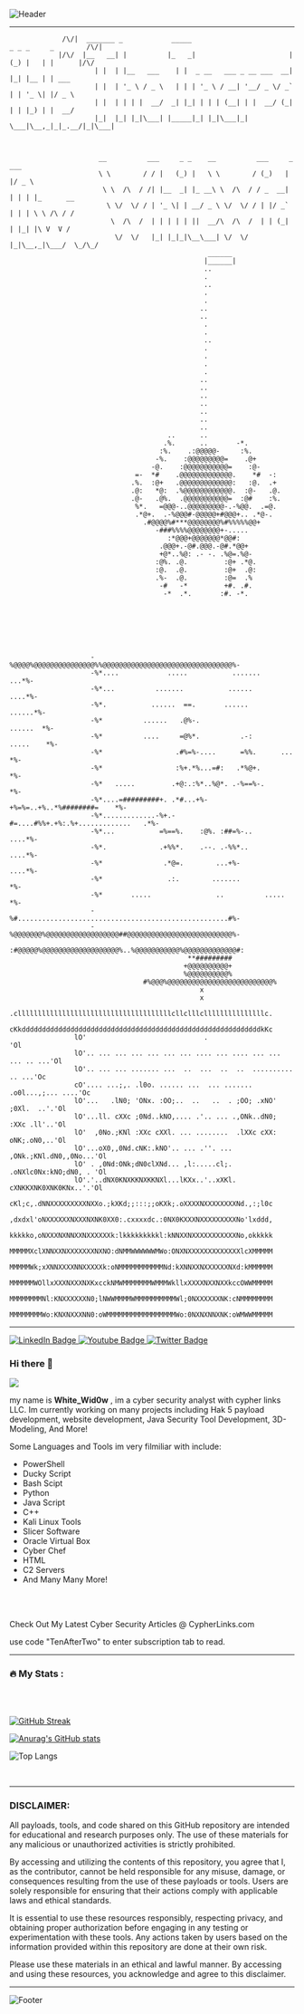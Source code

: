 
![Header](./github-header-image2.png)

---



                          


                                               
                 
                 /\/|  _______ _            _____                         _ _ _     _        /\/|
                |/\/  |__   __| |          |_   _|                       | (_) |   | |      |/\/ 
                         | |  | |__   ___    | |  _ __   ___ _ __ ___  __| |_| |__ | | ___       
                         | |  | '_ \ / _ \   | | | '_ \ / __| '__/ _ \/ _` | | '_ \| |/ _ \      
                         | |  | | | |  __/  _| |_| | | | (__| | |  __/ (_| | | |_) | |  __/      
                         |_|  |_| |_|\___| |_____|_| |_|\___|_|  \___|\__,_|_|_.__/|_|\___|      
                                                                                  
                                                                                  
                              
                          __          ___     _ _    __          ___     _  ___           
                          \ \        / / |   (_) |   \ \        / (_)   | |/ _ \          
                           \ \  /\  / /| |__  _| |_ __\ \  /\  / / _  __| | | | |_      __
                            \ \/  \/ / | '_ \| | __/ _ \ \/  \/ / | |/ _` | | | \ \ /\ / /
                             \  /\  /  | | | | | ||  __/\  /\  /  | | (_| | |_| |\ V  V / 
                              \/  \/   |_| |_|_|\__\___| \/  \/   |_|\__,_|\___/  \_/\_/  
                                                     ______                               
                                                    |______|                              
                                                    ..
                                                    .
                                                    ..                                               
                                                    .                                               
                                                    .                                               
                                                   ..                                               
                                                   ..                                               
                                                    .                                               
                                                    .                                               
                                                    ..                                              
                                                    .                                               
                                                    .                                               
                                                    .                                               
                                                    .                                               
                                                   ..                                               
                                                   ..                                               
                                                   ..                                               
                                                   ..                                               
                                                   ..                                               
                                                   ..                                               
                                                   ..                                               
                                           ..      ..                                               
                                          .%.      ..       -*.                                     
                                         :%.    .:@@@@@-     :%.                                    
                                        -%.    :@@@@@@@@@=    .@+                                   
                                       -@.    :@@@@@@@@@@@=    :@-                                  
                                   =-  *#    .@@@@@@@@@@@@@.    *#  -:                              
                                  .%.  :@+   .@@@@@@@@@@@@@:   :@.  .+                              
                                  .@:   *@:  .%@@@@@@@@@@@@.  :@-   .@.                             
                                  .@-   .@%.  .@@@@@@@@@@@=  :@#    :%.                             
                                   %*.   =@@@-..@@@@@@@@@-.-%@@.  .=@.                              
                                   .*@+.  .-%@@@#-@@@@@+#@@@+.. .*@-.                               
                                     .#@@@@%#***@@@@@@@@%#%%%%%@@+                                  
                                        -###%%%%@@@@@@@@+-.....                                     
                                           :*@@@+@@@@@@@*@@#:                                       
                                         .@@@+.-@#.@@@.-@#.*@@+                                     
                                         +@*..%@: .- -. .%@=.%@-                                    
                                        :@%. .@.         :@+ .*@.                                   
                                        :@.  .@.         :@+  .@:                                   
                                        .%-  .@.         :@=  .%                                    
                                         -#   -*         +#. .#.                                    
                                          -*  .*.       :#. -*.                                     
                                                                                                    
                                                                                                    
                                                 



     
                        -%@@@@%@@@@@@@@@@@@@@@%%@@@@@@@@@@@@@@@@@@@@@@@@@@@@@@@@%-           
                        -%*....            .....           .......          ...*%-         
                        -%*...          .......           ......           ....*%-           
                        -%*.           ......  ==.       ......          ......*%-           
                        -%*          ......   .@%-.                    ......  *%-              
                        -%*          ....     =@%*.          .-:      .....    *%-                     
                        -%*                  .#%=%-....      =%%.      ...     *%-                  
                        -%*                  :%+.*%...=#:   .*%@+.             *%-             
                        -%*   .....         .+@:.:%*..%@*. .-%==%-.            *%-   
                        -%*....=#########+. .*#...+%-+%=%=..+%..*%########=    *%-
                        -%*.............-%+.-#=....#%%+.+%:.%+.............   .*%-         
                        -%*...           =%==%.    :@%. :##=%-..           ....*%-            
                        -%*.             .+%%*.    .--. .-%%*..            ....*%-            
                        -%*               .*@=.        ...+%-              ....*%-              
                        -%*                .:.        .......                  *%-            
                        -%*       .....                ..          .....       *%-              
                        -%#....................................................#%-       
                        -%@@@@@@@%@@@@@@@@@@@@@@@@@@##@@@@@@@@@@@@@@@@@@@@@@@@@@%-               
                        :#@@@@@%@@@@@@@@@@@@@@@@@@@%..%@@@@@@@@@@@%@@@@@@@@@@@@@#:            
                                                **#########      
                                               +@@@@@@@@@@+           
                                               %@@@@@@@@@@%            
                                     #%@@@%@@@@@@@@@@@@@@@@@@@@@@@@@@% 
                                                   x
                                                   x
                    .cllllllllllllllllllllllllllllllllllllllcllclllclllllllllllllllc.
                    cKkdddddddddddddddddddddddddddddddddddddddddddddddddddddddddddkKc
                    lO'                             .                             'Ol
                    lO'.. ... ... ... ... ... ... .... ... .... ... ... ... .. ...'Ol
                    lO'.. ... ... ....... ...  ..  ...  ..  ..  ..........  .. ...'Oc
                    cO'.... ...;,. .l0o. ...... ...  ... ....... .o0l...,;... ....'Oc
                    lO'...   .lN0; 'ONx. :OO;..  ..   ..  . ;OO; .xNO' ;0Xl.  ..'.'Ol
                    lO'...ll. cXXc ;0Nd..kNO,.... .'.. ... .,ONk..dN0; :XXc .ll'..'Ol
                    lO'  ,0No.;KNl :XXc cXXl. ... ........  .lXXc cXX: oNK;.oN0,..'Ol
                    lO'...oX0,,0Nd.cNK:.kNO'.. ... .''. ...  ,ONk.;KNl.dN0,,0No...'Ol
                    lO' . ,0Nd:ONk;dN0clXNd... ,l:.....cl;.  .oNXlc0Nx:kNO;dN0, . 'Ol
                    lO'.'..dNX0KNXKKNXKKNXl...lKXx..'..xXKl.  cXNKKXNK0XNK0KNx..'.'Ol
                    cKl;c,.dNNXXXXXXXXXNXXo.;kXKd;;:::;;oKXk;.oXXXXNXXXXXXXXNd.,:;l0c
                    ,dxdxl'oNXXXXXXNXXXNXNK0XX0:.cxxxxdc.:0NX0KXXXNXXXXXXXXXNo'lxddd,
                    kkkkko,oNXXXNXNNXXNXXXXXXk:lkkkkkkkkkl:kNNXXNXXXXXXXXXXXNo,okkkkk
                    MMMMMXclXNNXXNXXXXXXXNXNO:dNMMWWWWWWMWo:ONXNXXXXXXXXXXXXXlcXMMMMM
                    MMMMMWk;xXNNXXXXNNXXXXXk:oNMMMMMMMMMMMNd:kXNNXXNXXXXXXNXd:kMMMMMM
                    MMMMMMWOllxXXXNXXXNXKxcckNMWMMMMMMMWMMMWkllxXXXXNXXNXXkccOWWMMMMM
                    MMMMMMMMNl:KNXXXXXXN0;lNWWMMMMWMMMMMMMMMMWl;0NXXXXXXNK:cNMMMMMMMM
                    MMMMMMMMWo:KNXNXXXNN0:oWMMMMMMMMMMMMMMMMMWo:0NXNXNNXNK:oWMWWMMMMM





---

  <div id="badges">
  <a href="https://www.linkedin.com/in/jacob-miller-05091928a/">
    <img src="https://img.shields.io/badge/LinkedIn-blue?style=for-the-badge&logo=linkedin&logoColor=white" alt="LinkedIn Badge"/>
  </a>
  <a href="https://www.youtube.com/">
    <img src="https://img.shields.io/badge/YouTube-red?style=for-the-badge&logo=youtube&logoColor=white" alt="Youtube Badge"/>
  </a>
  <a href="https://twitter.com/CypherLinksUS">
    <img src="https://img.shields.io/badge/Twitter-blue?style=for-the-badge&logo=twitter&logoColor=white" alt="Twitter Badge"/>
  </a>
</div>


### Hi there 👋





![](https://komarev.com/ghpvc/?username=Zen-ith1)




my name is **White_Wid0w** , im a cyber security analyst with cypher links LLC. Im currently working on many projects including Hak 5 payload development, website development, Java Security Tool Development, 3D-Modeling, And More!

Some Languages and Tools im very filmiliar with include: 

- PowerShell
- Ducky Script
- Bash Scipt
- Python
- Java Script
- C++
- Kali Linux Tools
- Slicer Software 
- Oracle Virtual Box 
- Cyber Chef
- HTML
- C2 Servers
- And Many Many More!


<br>

<br>

Check Out My Latest Cyber Security Articles @ CypherLinks.com

use code "TenAfterTwo" to enter subscription tab to read.

---

### :fire: My Stats :

<br>

<br>

[![GitHub Streak](https://github-readme-streak-stats.herokuapp.com?user=Zen-ith1&date_format=M%20j%5B%2C%20Y%5D)](https://git.io/streak-stats)

[![Anurag's GitHub stats](https://github-readme-stats.vercel.app/api?username=Zen-ith1)](https://github.com/anuraghazra/github-readme-stats)

![Top Langs](https://github-readme-stats.vercel.app/api/top-langs/?username=Zen-ith1&size_weight=0.5&count_weight=0.5)


<br>


---

### DISCLAIMER: 
All payloads, tools, and code shared on this GitHub repository are intended for educational and research purposes only. The use of these materials for any malicious or unauthorized activities is strictly prohibited. 

By accessing and utilizing the contents of this repository, you agree that I, as the contributor, cannot be held responsible for any misuse, damage, or consequences resulting from the use of these payloads or tools. Users are solely responsible for ensuring that their actions comply with applicable laws and ethical standards.

It is essential to use these resources responsibly, respecting privacy, and obtaining proper authorization before engaging in any testing or experimentation with these tools. Any actions taken by users based on the information provided within this repository are done at their own risk.

Please use these materials in an ethical and lawful manner. By accessing and using these resources, you acknowledge and agree to this disclaimer.




--- 

![Footer](./github-footer-image.png)



